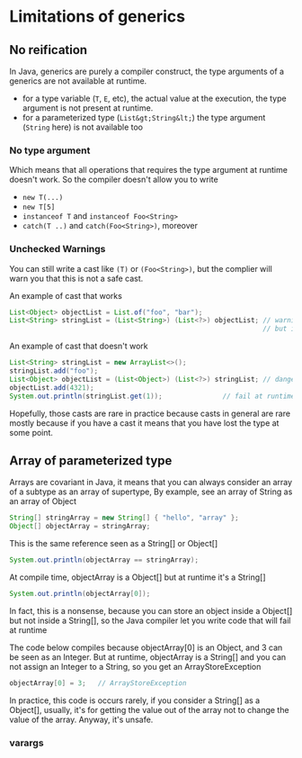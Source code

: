 # Limitations of generics

## No reification

In Java, generics are purely a compiler construct, the type arguments of a generics
are not available at runtime. 
- for a type variable (`T`, `E`, etc), the actual value at the execution, the type argument is not present at runtime. 
- for a parameterized type (`List&gt;String&lt;`) the type argument (`String` here) is not available too

### No type argument

Which means that all operations that requires the type argument at runtime doesn't work.
So the compiler doesn't allow you to write
- `new T(...)` 
- `new T[5]`
- `instanceof T` and `instanceof Foo<String>`
- `catch(T ..)` and `catch(Foo<String>)`, moreover 

### Unchecked Warnings

You can still write a cast like `(T)` or `(Foo<String>)`,
but the complier will warn you that this is not a safe cast.

An example of cast that works
```java
List<Object> objectList = List.of("foo", "bar");
List<String> stringList = (List<String>) (List<?>) objectList; // warning, this is dangerous
                                                               // but it works in practice
```

An example of cast that doesn't work
```java
List<String> stringList = new ArrayList<>();
stringList.add("foo");
List<Object> objectList = (List<Object>) (List<?>) stringList; // dangerous, don't work !
objectList.add(4321);
System.out.println(stringList.get(1));               // fail at runtime
```

Hopefully, those casts are rare in practice because casts in general are rare
mostly because if you have a cast it means that you have lost the type at some point.


## Array of parameterized type
Arrays are covariant in Java, it means that you can always consider an
array of a subtype as an array of supertype,
By example, see an array of String as an array of Object
```java
String[] stringArray = new String[] { "hello", "array" };
Object[] objectArray = stringArray;
```

This is the same reference seen as a String[] or Object[]
```java
System.out.println(objectArray == stringArray);
```

At compile time, objectArray is a Object[] but at runtime it's a String[]
```java
System.out.println(objectArray[0]);
```

In fact, this is a nonsense, because you can store an object inside a Object[]
but not inside a String[], so the Java compiler let you write code that will
fail at runtime

The code below compiles because objectArray[0] is an Object, and 3 can be
seen as an Integer. But at runtime, objectArray is a String[] and
you can not assign an Integer to a String, so you get an ArrayStoreException
```java
objectArray[0] = 3;   // ArrayStoreException
```

In practice, this code is occurs rarely, if you consider a String[] as a Object[],
usually, it's for getting the value out of the array not to change the value of
the array. Anyway, it's unsafe.


### varargs









